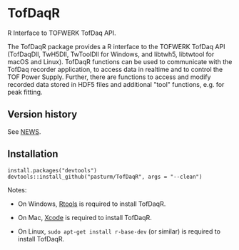 # TofDaqR
R Interface to TOFWERK TofDaq API.

The TofDaqR package provides a R interface to the TOFWERK TofDaq API (TofDaqDll, 
TwH5Dll, TwToolDll for Windows, and libtwh5, libtwtool for macOS and Linux). 
TofDaqR functions can be used to communicate with the TofDaq recorder 
application, to access data in realtime and to control the TOF Power Supply. 
Further, there are functions to access and modify recorded data stored in HDF5 
files and additional "tool" functions, e.g. for peak fitting.

## Version history
See [NEWS](https://github.com/pasturm/TofDaqR/blob/master/NEWS).

## Installation
```
install.packages("devtools")
devtools::install_github("pasturm/TofDaqR", args = "--clean")
```

Notes:

* On Windows, [Rtools](https://cran.r-project.org/bin/windows/Rtools/) is required to install TofDaqR.

* On Mac, [Xcode](https://developer.apple.com/xcode/) is required to install TofDaqR.

* On Linux, `sudo apt-get install r-base-dev` (or similar) is required to install TofDaqR.
